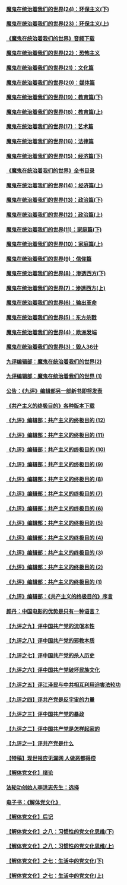 #### [魔鬼在统治着我们的世界(24)：环保主义(下)](../pages/nsc422/n10695307.md?t=10060931) 

#### [魔鬼在统治着我们的世界(23)：环保主义(上)](../pages/nsc422/n10688613.md?t=10060931) 

#### [《魔鬼在统治着我们的世界》音频下载](../pages/nsc422/n10635553.md?t=10060931) 

#### [魔鬼在统治着我们的世界(22)：恐怖主义](../pages/nsc422/n10614727.md?t=10060931) 

#### [魔鬼在统治着我们的世界(21)：文化篇](../pages/nsc422/n10597706.md?t=10060931) 

#### [魔鬼在统治着我们的世界(20)：媒体篇](../pages/nsc422/n10586579.md?t=10060931) 

#### [魔鬼在统治着我们的世界(19)：教育篇(下)](../pages/nsc422/n10564808.md?t=10060931) 

#### [魔鬼在统治着我们的世界(18)：教育篇(上)](../pages/nsc422/n10526970.md?t=10060931) 

#### [魔鬼在统治着我们的世界(17)：艺术篇](../pages/nsc422/n10499093.md?t=10060931) 

#### [魔鬼在统治着我们的世界(16)：法律篇](../pages/nsc422/n10485969.md?t=10060931) 

#### [魔鬼在统治着我们的世界(15)：经济篇(下)](../pages/nsc422/n10469975.md?t=10060931) 

#### [《魔鬼在统治着我们的世界》全书目录](../pages/nsc422/n10464261.md?t=10060931) 

#### [魔鬼在统治着我们的世界(14)：经济篇(上)](../pages/nsc422/n10457370.md?t=10060931) 

#### [魔鬼在统治着我们的世界(13)：政治篇(下)](../pages/nsc422/n10448270.md?t=10060931) 

#### [魔鬼在统治着我们的世界(12)：政治篇(上)](../pages/nsc422/n10444576.md?t=10060931) 

#### [魔鬼在统治着我们的世界(11)：家庭篇(下)](../pages/nsc422/n10440961.md?t=10060931) 

#### [魔鬼在统治着我们的世界(10)：家庭篇(上)](../pages/nsc422/n10435448.md?t=10060931) 

#### [魔鬼在统治着我们的世界(9)：信仰篇](../pages/nsc422/n10432159.md?t=10060931) 

#### [魔鬼在统治着我们的世界(8)：渗透西方(下)](../pages/nsc422/n10429603.md?t=10060931) 

#### [魔鬼在统治着我们的世界(7)：渗透西方(上)](../pages/nsc422/n10426013.md?t=10060931) 

#### [魔鬼在统治着我们的世界(6)：输出革命](../pages/nsc422/n10421536.md?t=10060931) 

#### [魔鬼在统治着我们的世界(5)：东方杀戮](../pages/nsc422/n10417707.md?t=10060931) 

#### [魔鬼在统治着我们的世界(4)：欧洲发端](../pages/nsc422/n10414890.md?t=10060931) 

#### [魔鬼在统治着我们的世界(3)：毁人36计](../pages/nsc422/n10411583.md?t=10060931) 

#### [九评编辑部：魔鬼在统治着我们的世界(2)](../pages/nsc422/n10410036.md?t=10060931) 

#### [九评编辑部：魔鬼在统治着我们的世界 (1)](../pages/nsc422/n10406825.md?t=10060931) 

#### [公告：《九评》编辑部另一部新书即将发表](../pages/nsc422/n10405104.md?t=10060931) 

#### [《共产主义的终极目的》各种版本下载](../pages/nsc422/n10022138.md?t=10060931) 

#### [《九评》编辑部：共产主义的终极目的 (12)](../pages/nsc422/n9933272.md?t=10060931) 

#### [《九评》编辑部：共产主义的终极目的 (11)](../pages/nsc422/n9924973.md?t=10060931) 

#### [《九评》编辑部：共产主义的终极目的 (10)](../pages/nsc422/n9920883.md?t=10060931) 

#### [《九评》编辑部：共产主义的终极目的 (9)](../pages/nsc422/n9916363.md?t=10060931) 

#### [《九评》编辑部：共产主义的终极目的 (8)](../pages/nsc422/n9912488.md?t=10060931) 

#### [《九评》编辑部：共产主义的终极目的 (7)](../pages/nsc422/n9901176.md?t=10060931) 

#### [《九评》编辑部：共产主义的终极目的 (6)](../pages/nsc422/n9899359.md?t=10060931) 

#### [《九评》编辑部：共产主义的终极目的 (5)](../pages/nsc422/n9893174.md?t=10060931) 

#### [《九评》编辑部：共产主义的终极目的 (4)](../pages/nsc422/n9891246.md?t=10060931) 

#### [《九评》编辑部：共产主义的终极目的 (3)](../pages/nsc422/n9879879.md?t=10060931) 

#### [《九评》编辑部：共产主义的终极目的 (2)](../pages/nsc422/n9876205.md?t=10060931) 

#### [《九评》编辑部：共产主义的终极目的 (1)](../pages/nsc422/n9865857.md?t=10060931) 

#### [《九评》编辑部：《共产主义的终极目的》序言](../pages/nsc422/n9862666.md?t=10060931) 

#### [颜丹：中国电影的优势是只有一种语言？](../pages/nsc422/n9583062.md?t=10060931) 

#### [【九评之九】评中国共产党的流氓本性](../pages/nsc422/n737542.md?t=10060931) 

#### [【九评之八】评中国共产党的邪教本质](../pages/nsc422/n735942.md?t=10060931) 

#### [【九评之七】评中国共产党的杀人历史](../pages/nsc422/n733806.md?t=10060931) 

#### [【九评之六】评中国共产党破坏民族文化](../pages/nsc422/n731667.md?t=10060931) 

#### [【九评之五】评江泽民与中共相互利用迫害法轮功](../pages/nsc422/n730058.md?t=10060931) 

#### [【九评之四】评共产党是反宇宙的力量](../pages/nsc422/n727814.md?t=10060931) 

#### [【九评之三】评中国共产党的暴政](../pages/nsc422/n725597.md?t=10060931) 

#### [【九评之二】评中国共产党是怎样起家的](../pages/nsc422/n723946.md?t=10060931) 

#### [【九评之一】评共产党是什么](../pages/nsc422/n722529.md?t=10060931) 

#### [【特稿】现世报应无漏网 人做恶都得偿](../pages/nsc422/n4215167.md?t=10060931) 

#### [【解体党文化】绪论](../pages/nsc422/n1449356.md?t=10060931) 

#### [法轮功创始人李洪志先生：选择](../pages/nsc422/n3580738.md?t=10060931) 

#### [电子书：《解体党文化》](../pages/nsc422/n1573484.md?t=10060931) 

#### [【解体党文化】后记](../pages/nsc422/n1531999.md?t=10060931) 

#### [【解体党文化】之八：习惯性的党文化思维(下)](../pages/nsc422/n1526477.md?t=10060931) 

#### [【解体党文化】之八：习惯性的党文化思维(上)](../pages/nsc422/n1520631.md?t=10060931) 

#### [【解体党文化】之七：生活中的党文化(下)](../pages/nsc422/n1513446.md?t=10060931) 

#### [【解体党文化】之七：生活中的党文化(上)](../pages/nsc422/n1509358.md?t=10060931) 

